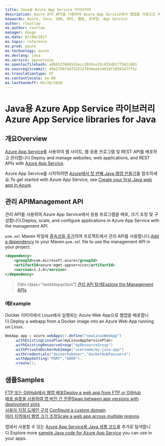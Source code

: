 ```yaml
---
title: Java용 Azure App Service 라이브러리
description: Azure 관리 API를 사용하여 Azure App Service에서 웹앱을 자동으로 배포합니다.
keywords: Azure, Java, SDK, API, 웹앱, 모바일, App Service
author: rloutlaw
ms.author: routlaw
manager: douge
ms.date: 07/09/2017
ms.topic: reference
ms.prod: azure
ms.technology: azure
ms.devlang: java
ms.service: appservice
ms.openlocfilehash: adbb527666553ecc3039ce35c035d017f502c801
ms.sourcegitcommit: 49b17bbf34732512f836ee634818f1058147ff5c
ms.translationtype: HT
ms.contentlocale: ko-KR
ms.lasthandoff: 04/26/2018
---
```

# <a name="azure-app-service-libraries-for-java"></a><span data-ttu-id="2963a-104">Java용 Azure App Service 라이브러리</span><span class="sxs-lookup"><span data-stu-id="2963a-104">Azure App Service libraries for Java</span></span>

## <a name="overview"></a><span data-ttu-id="2963a-105">개요</span><span class="sxs-lookup"><span data-stu-id="2963a-105">Overview</span></span>

<span data-ttu-id="2963a-106">[Azure App Service](/azure/app-service)를 사용하여 웹 사이트, 웹 응용 프로그램 및 REST API를 배포하고 관리합니다.</span><span class="sxs-lookup"><span data-stu-id="2963a-106">Deploy and manage websites, web applications, and REST APIs with [Azure App Service](/azure/app-service).</span></span>

<span data-ttu-id="2963a-107">Azure App Service를 시작하려면 [Azure에서 첫 번째 Java 웹앱 만들기](/azure/app-service-web/app-service-web-get-started-java)를 참조하세요.</span><span class="sxs-lookup"><span data-stu-id="2963a-107">To get started with Azure App Service, see [Create your first Java web app in Azure](/azure/app-service-web/app-service-web-get-started-java).</span></span>

## <a name="management-api"></a><span data-ttu-id="2963a-108">관리 API</span><span class="sxs-lookup"><span data-stu-id="2963a-108">Management API</span></span>

<span data-ttu-id="2963a-109">관리 API를 사용하여 Azure App Service에서 응용 프로그램을 배포, 크기 조정 및 구성합니다.</span><span class="sxs-lookup"><span data-stu-id="2963a-109">Deploy, scale, and configure applications in Azure App Service with the management API.</span></span>

<span data-ttu-id="2963a-110">`pom.xml` Maven 파일에 [종속성을 추가](https://maven.apache.org/guides/getting-started/index.html#How_do_I_use_external_dependencies)하여 프로젝트에서 관리 API를 사용합니다.</span><span class="sxs-lookup"><span data-stu-id="2963a-110">[Add a dependency](https://maven.apache.org/guides/getting-started/index.html#How_do_I_use_external_dependencies) to your Maven `pom.xml` file to use the management API in your project.</span></span>

```XML
<dependency>
    <groupId>com.microsoft.azure</groupId>
    <artifactId>azure-mgmt-appservice</artifactId>
    <version>1.3.0</version>
</dependency>
```   

> [!div class="nextstepaction"]
> [<span data-ttu-id="2963a-111">관리 API 탐색</span><span class="sxs-lookup"><span data-stu-id="2963a-111">Explore the Management APIs</span></span>](/java/api/overview/azure/appservice/management)

### <a name="example"></a><span data-ttu-id="2963a-112">예</span><span class="sxs-lookup"><span data-stu-id="2963a-112">Example</span></span>

<span data-ttu-id="2963a-113">Docker 이미지에서 Linux에서 실행되는 Azure Web App으로 웹앱을 배포합니다.</span><span class="sxs-lookup"><span data-stu-id="2963a-113">Deploy a webapp from a Docker image into an Azure Web App running on Linux.</span></span>

```java
WebApp app = azure.webApps().define("newLinuxWebApp")
    .withExistingLinuxPlan(myLinuxAppServicePlan)
    .withExistingResourceGroup("myResourceGroup")
    .withPrivateDockerHubImage("username/my-java-app")
    .withCredentials("dockerHubUser","dockerHubPassword")
    .withAppSetting("PORT","8080").
    .create();
```

## <a name="samples"></a><span data-ttu-id="2963a-114">샘플</span><span class="sxs-lookup"><span data-stu-id="2963a-114">Samples</span></span>

<span data-ttu-id="2963a-115">[FTP 또는 GitHub에서 웹앱 배포][1]</span><span class="sxs-lookup"><span data-stu-id="2963a-115">[Deploy a web app from FTP or GitHub][1]</span></span>  
<span data-ttu-id="2963a-116">[배포 슬롯을 사용하여 앱 버전 간 전환][2]</span><span class="sxs-lookup"><span data-stu-id="2963a-116">[Swap between app versions with deployment slots][2]</span></span>  
<span data-ttu-id="2963a-117">[사용자 지정 도메인 구성][3] </span><span class="sxs-lookup"><span data-stu-id="2963a-117">[Configure a custom domain][3] </span></span>  
<span data-ttu-id="2963a-118">[여러 지역에서 웹앱 크기 조정][4]</span><span class="sxs-lookup"><span data-stu-id="2963a-118">[Scale a web app across multiple regions][4]</span></span>   

<span data-ttu-id="2963a-119">앱에서 사용할 수 있는 [Azure App Service용 Java 샘플 코드](https://azure.microsoft.com/resources/samples/?platform=java&term=appservice)를 추가로 탐색합니다.</span><span class="sxs-lookup"><span data-stu-id="2963a-119">Explore more [sample Java code for Azure App Service](https://azure.microsoft.com/resources/samples/?platform=java&term=appservice) you can use in your apps.</span></span>

[1]: ../docs-ref-conceptual/java-sdk-configure-webapp-sources.md
[2]: https://azure.microsoft.com/resources/samples/app-service-java-manage-staging-and-production-slots-for-web-apps/
[3]: https://azure.microsoft.com/resources/samples/app-service-java-manage-web-apps-with-custom-domains/
[4]: https://azure.microsoft.com/resources/samples/app-service-java-scale-web-apps-on-linux/
